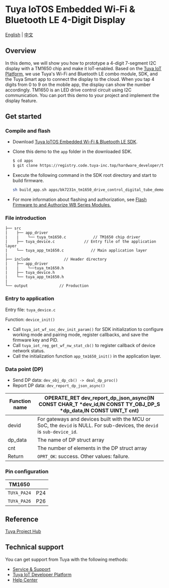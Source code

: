 # Tuya IoTOS Embedded Wi-Fi & Bluetooth LE 4-Digit Display

[English](./README.md) | [中文](./README_zh.md)

## Overview

In this demo, we will show you how to prototype a 4-digit 7-segment I2C display with a TM1650 chip and make it IoT-enabled. Based on the [Tuya IoT Platform](https://iot.tuya.com/), we use Tuya's Wi-Fi and Bluetooth LE combo module, SDK, and the Tuya Smart app to connect the display to the cloud. When you tap 4 digits from 0 to 9 on the mobile app, the display can show the number accordingly. TM1650 is an LED drive control circuit using I2C communication. You can port this demo to your project and implement the display feature.

## Get started

### Compile and flash

+ Download [Tuya IoTOS Embedded Wi-Fi & Bluetooth LE SDK](https://github.com/tuya/tuya-iotos-embeded-sdk-wifi-ble-bk7231n).

+ Clone this demo to the `app` folder in the downloaded SDK.

  ```bash
  $ cd apps
  $ git clone https://registry.code.tuya-inc.top/hardware_developer/tuya-iotos-embeded-demo-wifi-ble-tm1650-drive-control-digital-tube.git
  ```
  
+ Execute the following command in the SDK root directory and start to build firmware.

  ```bash
  sh build_app.sh apps/bk7231n_tm1650_drive_control_digital_tube_demo bk7231n_tm1650_drive_control_digital_tube_demo 1.0.0
  ```

+ For more information about flashing and authorization, see [Flash Firmware to and Authorize WB Series Modules.](https://developer.tuya.com/en/docs/iot/device-development/burn-and-authorization/burn-and-authorize-wifi-ble-modules/burn-and-authorize-wb-series-modules?id=Ka78f4pttsytd)



### File introduction
```
├── src	
|    ├── app_driver
|    |    └── tuya_tm1650.c            // TM1650 chip driver
|    ├── tuya_device.c             // Entry file of the application layer
|    └── tuya_app_tm1650.c            // Main application layer
|
├── include 			  // Header directory
|    ├── app_driver
|    |    └──tuya_tm1650.h
|    ├── tuya_device.h
|    └── tuya_app_tm1650.h
|
└── output              // Production
```

### Entry to application

Entry file: `tuya_device.c`

Function: `device_init()`

+ Call `tuya_iot_wf_soc_dev_init_param()` for SDK initialization to configure working mode and pairing mode, register callbacks, and save the firmware key and PID.
+ Call `tuya_iot_reg_get_wf_nw_stat_cb()` to register callback of device network status.
+ Call the initialization function `app_tm1650_init()` in the application layer.



### Data point (DP)

+ Send DP data: `dev_obj_dp_cb() -> deal_dp_proc()`
+ Report DP data: `dev_report_dp_json_async()`

| Function name | OPERATE_RET dev_report_dp_json_async(IN CONST CHAR_T *dev_id,IN CONST TY_OBJ_DP_S *dp_data,IN CONST UINT_T cnt) |
|	---|---|
| devid | For gateways and devices built with the MCU or SoC, the `devid` is NULL. For sub-devices, the `devid` is `sub-device_id`. |
| dp_data | The name of DP struct array |
| cnt | The number of elements in the DP struct array |
| Return | `OPRT_OK`: success. Other values: failure. |

### Pin configuration

| TM1650 |  |
| --- | --- |
| `TUYA_PA24` | P24 |
| `TUYA_PA26` | P26 |


## Reference

[Tuya Project Hub](https://developer.tuya.com/demo)


## Technical support

You can get support from Tuya with the following methods:

+ [Service & Support](https://service.console.tuya.com)
+ [Tuya IoT Developer Platform](https://developer.tuya.com/en/)
+ [Help Center](https://support.tuya.com/en/help)
